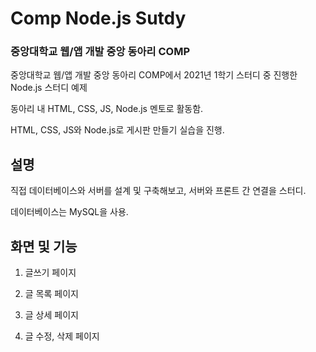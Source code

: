 # Comp Node.js Sutdy

### 중앙대학교 웹/앱 개발 중앙 동아리 COMP
중앙대학교 웹/앱 개발 중앙 동아리 COMP에서 2021년 1학기 스터디 중 진행한 Node.js 스터디 예제

동아리 내 HTML, CSS, JS, Node.js 멘토로 활동함.

HTML, CSS, JS와 Node.js로 게시판 만들기 실습을 진행.

## 설명
직접 데이터베이스와 서버를 설계 및 구축해보고, 서버와 프론트 간 연결을 스터디.

데이터베이스는 MySQL을 사용.

## 화면 및 기능

1. 글쓰기 페이지
  
2. 글 목록 페이지
  
3. 글 상세 페이지
  
4. 글 수정, 삭제 페이지
  
